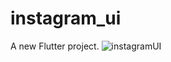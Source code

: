 # instagram_ui

A new Flutter project.
![instagramUI](https://github.com/anushtp04/instagram_ui/assets/124342551/67b2c740-3105-489f-906a-8b7f0fa7d2c0)
